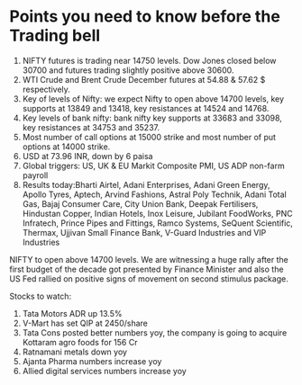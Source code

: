 # Points you need to know before the Trading bell
1. NIFTY futures is trading near 14750 levels. Dow Jones closed below 30700 and futures trading slightly positive above 30600.
2. WTI Crude and Brent Crude December futures at 54.88 & 57.62 $ respectively. 
3. Key of levels of Nifty: we expect Nifty to open above 14700 levels, key supports at 13849 and 13418, key resistances at 14524 and 14768.
4. Key levels of bank nifty: bank nifty key supports at 33683 and 33098, key resistances at 34753 and 35237.
5. Most number of call options at 15000 strike and most number of put options at 14000 strike.
6. USD at 73.96 INR, down by 6 paisa
7. Global triggers: US, UK & EU Markit Composite PMI, US ADP non-farm payroll
8. Results today:Bharti Airtel, Adani Enterprises, Adani Green Energy, Apollo Tyres, Aptech, Arvind Fashions, Astral Poly Technik, Adani Total Gas, Bajaj Consumer Care, City Union Bank, Deepak Fertilisers, Hindustan Copper, Indian Hotels, Inox Leisure, Jubilant FoodWorks, PNC Infratech, Prince Pipes and Fittings, Ramco Systems, SeQuent Scientific, Thermax, Ujjivan Small Finance Bank, V-Guard Industries and VIP Industries

NIFTY to open above 14700 levels. We are witnessing a huge rally after the first budget of the decade got presented by Finance Minister and also the US Fed rallied on positive signs of movement on second stimulus package.

Stocks to watch:
1. Tata Motors ADR up 13.5%
2. V-Mart has set QIP at 2450/share
3. Tata Cons posted better numbers yoy, the company is going to acquire Kottaram agro foods for 156 Cr
4. Ratnamani metals down yoy
5. Ajanta Pharma numbers increase yoy
6. Allied digital services numbers increase yoy
